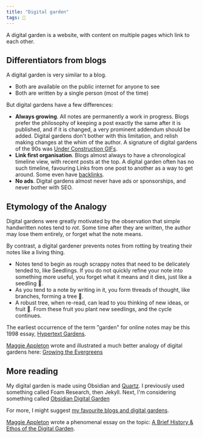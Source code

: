 ```yaml
---
title: "Digital garden"
tags: 🌱
---
```


A digital garden is a website, with content on multiple pages which link to each other.

## Differentiators from blogs

A digital garden is very similar to a blog.

- Both are available on the public internet for anyone to see
- Both are written by a single person (most of the time)

But digital gardens have a few differences:

- **Always growing**. All notes are permanently a work in progress. Blogs prefer the philosophy of keeping a post exactly the same after it is published, and if it is changed, a very prominent addendum should be added. Digital gardens don't bother with this limitation, and relish making changes at the whim of the author. A signature of digital gardens of the 90s was [Under Construction GIFs](http://textfiles.com/underconstruction/).
- **Link first organisation**. Blogs almost always to have a chronological timeline view, with recent posts at the top. A digital garden often has no such timeline, favouring Links from one post to another as a way to get around. Some even have [backlinks](notes/Backlink.md).
- **No ads**. Digital gardens almost never have ads or sponsorships, and never bother with SEO. 

## Etymology of the Analogy

Digital gardens were greatly motivated by the observation that simple handwritten notes tend to *rot*. Some time after they are written, the author may lose them entirely, or forget what the note means.

By contrast, a digital gardener prevents notes from rotting by treating their notes like a living thing. 
- Notes tend to begin as rough scrappy notes that need to be delicately tended to, like Seedlings. If you do not quickly refine your note into something more useful, you forget what it means and it dies, just like a seedling 🌱.
- As you tend to a note by writing in it, you form threads of thought, like branches, forming a tree 🌳.
- A robust tree, when re-read, can lead to you thinking of new ideas, or fruit 🍎. From these fruit you plant new seedlings, and the cycle continues.

The earliest occurrence of the term "garden" for online notes may be this 1998 essay, [Hypertext Gardens](http://www.eastgate.com/garden/Enter.html).

[Maggie Appleton](notes/Maggie%20Appleton) wrote and illustrated a much better analogy of digital gardens here: [Growing the Evergreens](https://maggieappleton.com/evergreens)

## More reading

My digital garden is made using Obsidian and [Quartz](notes/Quartz%20by%20Jacky). I previously used something called Foam Research, then Jekyll. Next, I'm considering something called [Obsidian Digital Garden](https://github.com/oleeskild/obsidian-digital-garden)

For more, I might suggest [my favourite blogs and digital gardens](notes/My%20favourite%20blogs).

[Maggie Appleton](notes/Maggie%20Appleton) wrote a phenomenal essay on the topic: [A Brief History & Ethos of the Digital Garden](https://maggieappleton.com/garden-history).